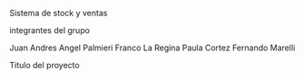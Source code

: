 Sistema de stock y ventas 

integrantes del grupo

Juan Andres
Angel Palmieri
Franco La Regina
Paula Cortez
Fernando Marelli


Titulo del proyecto 